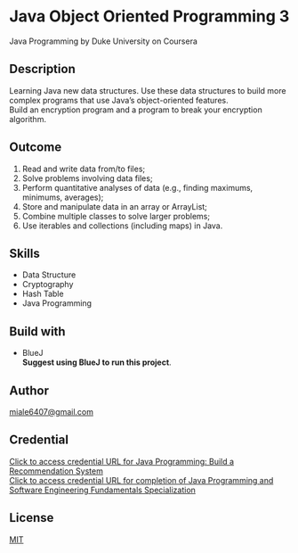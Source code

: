 # Java Object Oriented Programming 3
Java Programming by Duke University on Coursera

## Description
Learning Java new data structures. Use these data structures to build more complex programs that use 
Java’s object-oriented features. <br /> Build an encryption program and a program to break your encryption 
algorithm.

## Outcome
1. Read and write data from/to files;
2. Solve problems involving data files;
3. Perform quantitative analyses of data (e.g., finding maximums, minimums, averages); 
4. Store and manipulate data in an array or ArrayList;
5. Combine multiple classes to solve larger problems;
6. Use iterables and collections (including maps) in Java.

## Skills
- Data Structure
- Cryptography
- Hash Table
- Java Programming

## Build with
- BlueJ  <br />
**Suggest using BlueJ to run this project**.

## Author
miale6407@gmail.com

## Credential 
[Click to access credential URL for Java Programming: Build a Recommendation System](https://www.coursera.org/account/accomplishments/certificate/WLSXFS9K25XZ)
<br />
[Click to access credential URL for completion of Java Programming and Software Engineering Fundamentals Specialization](https://www.coursera.org/account/accomplishments/specialization/certificate/S9X8MZ88WDF7)

## License
[MIT](https://choosealicense.com/licenses/mit/)

